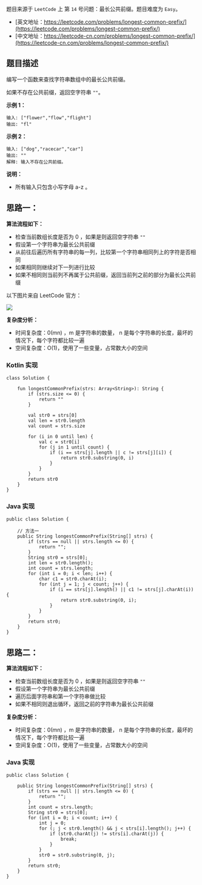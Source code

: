 题目来源于 `LeetCode` 上 第 `14` 号问题：最长公共前缀。题目难度为 `Easy`。

* [英文地址：https://leetcode.com/problems/longest-common-prefix/](https://leetcode.com/problems/longest-common-prefix/) 
* [中文地址：https://leetcode-cn.com/problems/longest-common-prefix/](https://leetcode-cn.com/problems/longest-common-prefix/) 

## 题目描述

编写一个函数来查找字符串数组中的最长公共前缀。

如果不存在公共前缀，返回空字符串 `""`。

**示例 1：**

```
输入: ["flower","flow","flight"]
输出: "fl"
```

**示例 2：**

```
输入: ["dog","racecar","car"]
输出: ""
解释: 输入不存在公共前缀。
```

**说明：**

* 所有输入只包含小写字母 a-z 。

## 思路一：

**算法流程如下：**

* 检查当前数组长度是否为 0 ，如果是则返回空字符串 `""`
* 假设第一个字符串为最长公共前缀
* 从前往后遍历所有字符串的每一列，比较第一个字符串相同列上的字符是否相同
* 如果相同则继续对下一列进行比较
* 如果不相同则当前列不再属于公共前缀，返回当前列之前的部分为最长公共前缀

以下图片来自 LeetCode 官方：

![](http://cdn.51git.cn/2020-07-29-15960035241448.jpg)


**复杂度分析：**

* 时间复杂度：0(mn) ，m 是字符串的数量， n 是每个字符串的长度，最坏的情况下，每个字符都比较一遍
* 空间复杂度：O(1)，使用了一些变量，占常数大小的空间

### Kotlin 实现

```
class Solution {

    fun longestCommonPrefix(strs: Array<String>): String {
        if (strs.size <= 0) {
            return ""
        }

        val str0 = strs[0]
        val len = str0.length
        val count = strs.size

        for (i in 0 until len) {
            val c = str0[i]
            for (j in 1 until count) {
                if (i == strs[j].length || c != strs[j][i]) {
                    return str0.substring(0, i)
                }
            }
        }
        return str0
    }
}
```

### Java 实现

```
public class Solution {

    // 方法一
    public String longestCommonPrefix(String[] strs) {
        if (strs == null || strs.length <= 0) {
            return "";
        }
        String str0 = strs[0];
        int len = str0.length();
        int count = strs.length;
        for (int i = 0; i < len; i++) {
            char c1 = str0.charAt(i);
            for (int j = 1; j < count; j++) {
                if (i == strs[j].length() || c1 != strs[j].charAt(i)) {
                    return str0.substring(0, i);
                }
            }
        }
        return str0;
    }
}
```

## 思路二：

**算法流程如下：**

* 检查当前数组长度是否为 0 ，如果是则返回空字符串 `""`
* 假设第一个字符串为最长公共前缀
* 遍历后面字符串和第一个字符串做比较
* 如果不相同则退出循环，返回之前的字符串为最长公共前缀

**复杂度分析：**

* 时间复杂度：0(mn) ，m 是字符串的数量， n 是每个字符串的长度，最坏的情况下，每个字符都比较一遍
* 空间复杂度：O(1)，使用了一些变量，占常数大小的空间

### Java 实现

```
public class Solution {

    public String longestCommonPrefix(String[] strs) {
        if (strs == null || strs.length <= 0) {
            return "";
        }
        int count = strs.length;
        String str0 = strs[0];
        for (int i = 0; i < count; i++) {
            int j = 0;
            for (; j < str0.length() && j < strs[i].length(); j++) {
                if (str0.charAt(j) != strs[i].charAt(j)) {
                    break;
                }
            }
            str0 = str0.substring(0, j);
        }
        return str0;
    }
}
```

